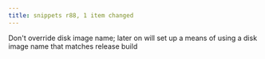```yaml
---
title: snippets r88, 1 item changed
---
```


Don't override disk image name; later on will set up a means of using a disk image name that matches release build
